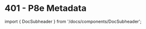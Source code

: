 # 401 - P8e Metadata

import { DocSubheader } from '/docs/components/DocSubheader';

<DocSubheader text="The contract execution metadata recording service."
/>
